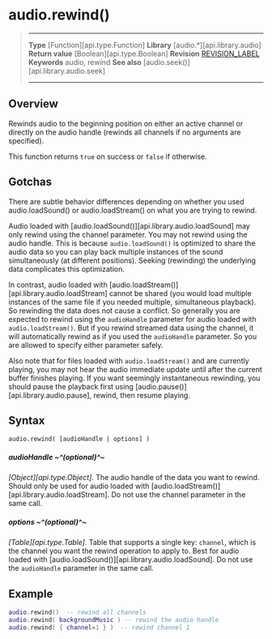 
# audio.rewind()

> --------------------- ------------------------------------------------------------------------------------------
> __Type__              [Function][api.type.Function]
> __Library__           [audio.*][api.library.audio]
> __Return value__      [Boolean][api.type.Boolean]
> __Revision__          [REVISION_LABEL](REVISION_URL)
> __Keywords__          audio, rewind
> __See also__          [audio.seek()][api.library.audio.seek]
> --------------------- ------------------------------------------------------------------------------------------


## Overview

Rewinds audio to the beginning position on either an active channel or directly on the audio handle (rewinds all channels if no arguments are specified).

This function returns `true` on success or `false` if otherwise.

## Gotchas

There are subtle behavior differences depending on whether you used audio.loadSound() or audio.loadStream() on what you are trying to rewind.

Audio loaded with [audio.loadSound()][api.library.audio.loadSound] may only rewind using the channel parameter. You may not rewind using the audio handle. This is because `audio.loadSound()` is optimized to share the audio data so you can play back multiple instances of the sound simultaneously (at different positions). Seeking (rewinding) the underlying data complicates this optimization.

In contrast, audio loaded with [audio.loadStream()][api.library.audio.loadStream] cannot be shared (you would load multiple instances of the same file if you needed multiple, simultaneous playback). So rewinding the data does not cause a conflict. So generally you are expected to rewind using the `audioHandle` parameter for audio loaded with `audio.loadStream()`. But if you rewind streamed data using the channel, it will automatically rewind as if you used the `audioHandle` parameter. So you are allowed to specify either parameter safely.

Also note that for files loaded with `audio.loadStream()` and are currently playing, you may not hear the audio immediate update until after the current buffer finishes playing. If you want seemingly instantaneous rewinding, you should pause the playback first using [audio.pause()][api.library.audio.pause], rewind, then resume playing.

## Syntax
	
	audio.rewind( [audioHandle | options] )

##### audioHandle ~^(optional)^~
_[Object][api.type.Object]._ The audio handle of the data you want to rewind. Should only be used for audio loaded with [audio.loadStream()][api.library.audio.loadStream]. Do not use the channel parameter in the same call.

##### options ~^(optional)^~
_[Table][api.type.Table]._ Table that supports a single key: `channel`, which is the channel you want the rewind operation to apply to. Best for audio loaded with [audio.loadSound()][api.library.audio.loadSound]. Do not use the `audioHandle` parameter in the same call.


## Example

`````lua
audio.rewind()  -- rewind all channels
audio.rewind( backgroundMusic ) -- rewind the audio handle
audio.rewind( { channel=1 } )  -- rewind channel 1
`````

